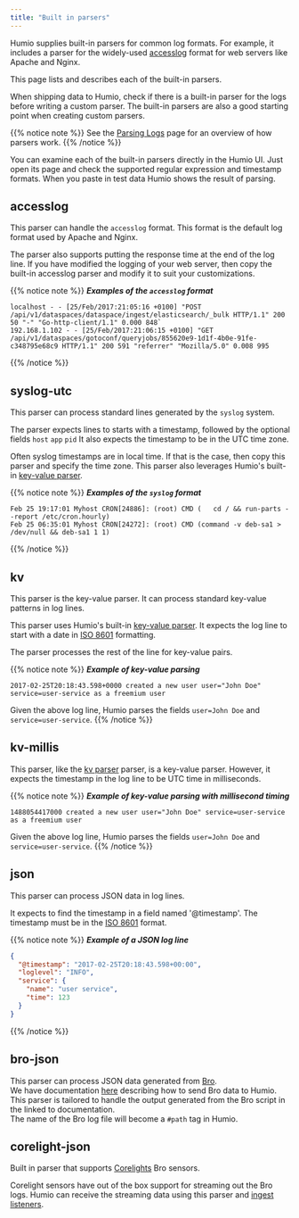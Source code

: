 ```yaml
---
title: "Built in parsers"
---
```


Humio supplies built-in parsers for common log formats. For example, it includes a parser for the widely-used [accesslog](https://httpd.apache.org/docs/2.4/logs.html#accesslog) format for web servers like Apache and Nginx.

This page lists and describes each of the built-in parsers.

When shipping data to Humio, check if there is a built-in parser for the logs before writing a custom parser.
The built-in parsers are also a good starting point when creating custom parsers.

{{% notice note %}}
See the [Parsing Logs](/sending_logs_to_humio/parsers/parsing/) page for an overview of how parsers work.
{{% /notice %}}

You can examine each of the built-in parsers directly in the Humio UI. Just open its page and check the supported regular expression and timestamp formats. When you paste in test data Humio shows the result of parsing.

## accesslog

This parser can handle the `accesslog` format. This format is the default log format used by Apache and Nginx.

The parser also supports putting the response time at the end of the log line.
If you have modified the logging of your web server, then copy the built-in accesslog parser and modify it to suit your customizations.

{{% notice note %}}
***Examples of the `accesslog` format***

```
localhost - - [25/Feb/2017:21:05:16 +0100] "POST /api/v1/dataspaces/dataspace/ingest/elasticsearch/_bulk HTTP/1.1" 200 50 "-" "Go-http-client/1.1" 0.000 848`
192.168.1.102 - - [25/Feb/2017:21:06:15 +0100] "GET /api/v1/dataspaces/gotoconf/queryjobs/855620e9-1d1f-4b0e-91fe-c348795e68c9 HTTP/1.1" 200 591 "referrer" "Mozilla/5.0" 0.008 995
```
{{% /notice %}}

## syslog-utc
This parser can process standard lines generated by the `syslog` system.

The parser expects lines to starts with a timestamp, followed by the optional fields `host` `app` `pid`
It also expects the timestamp to be in the UTC time zone.

Often syslog timestamps are in local time. If that is the case, then copy this parser and specify the time zone.
This parser also leverages Humio's built-in [key-value parser](/sending_logs_to_humio/parsers/parsing/#Key-value-parsing).

{{% notice note %}}
***Examples of the `syslog` format***

```
Feb 25 19:17:01 Myhost CRON[24886]: (root) CMD (   cd / && run-parts --report /etc/cron.hourly)
Feb 25 06:35:01 Myhost CRON[24272]: (root) CMD (command -v deb-sa1 > /dev/null && deb-sa1 1 1)
```
{{% /notice %}}


## kv
This parser is the key-value parser. It can process standard key-value patterns in log lines.

This parser uses Humio's built-in [key-value parser](/sending_logs_to_humio/parsers/parsing/#Key-value-parsing).
It expects the log line to start with a date in [ISO 8601](https://en.wikipedia.org/wiki/ISO_8601) formatting.

The parser processes the rest of the line for key-value pairs.

{{% notice note %}}
***Example of key-value parsing***

```
2017-02-25T20:18:43.598+0000 created a new user user="John Doe" service=user-service as a freemium user
```

Given the above log line, Humio parses the fields `user=John Doe` and `service=user-service`.
{{% /notice %}}

## kv-millis
This parser, like the [kv parser](/sending_logs_to_humio/parsers/built_in_parsers/#kv-millis) parser, is a key-value parser. However, it expects the timestamp in the log line to be UTC time in milliseconds.

{{% notice note %}}
***Example of key-value parsing with millisecond timing***

```
1488054417000 created a new user user="John Doe" service=user-service as a freemium user
```

Given the above log line, Humio parses the fields `user=John Doe` and `service=user-service`.
{{% /notice %}}

## json
This parser can process JSON data in log lines.

It expects to find the timestamp in a field named '@timestamp'.
The timestamp must be in the [ISO 8601](https://en.wikipedia.org/wiki/ISO_8601) format.

{{% notice note %}}
***Example of a JSON log line***
``` json
{
  "@timestamp": "2017-02-25T20:18:43.598+00:00",
  "loglevel": "INFO",
  "service": {
	"name": "user service",
	"time": 123
  }
}
```
{{% /notice %}}

## bro-json
This parser can process JSON data generated from [Bro](https://www.bro.org/).  
We have documentation [here](/walkthroughs/bro/) describing how to send Bro data to Humio.
This parser is tailored to handle the output generated from the Bro script in the linked to documentation.    
The name of the Bro log file will become a `#path` tag in Humio.

## corelight-json
Built in parser that supports [Corelights](https://www.corelight.com/) Bro sensors.

Corelight sensors have out of the box support for streaming out the Bro logs. Humio can receive the streaming data using this parser and [ingest listeners](/operation/on_prem_http_api/#adding-a-ingest-listener-endpoint).

